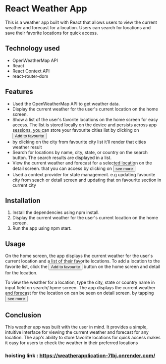 <h1> React Weather App </h1>

<p>This is a weather app built with React that allows users to view the current weather and forecast for a location. Users can search for locations and save their favorite locations for quick access.</p>


<h2> Technology used </h2>
<ul>
  <li>OpenWeatherMap API</li>
  <li>React</li>
  <li>React Context API</button></li>
  <li>react-router-dom</li>
</ul>

<h2> Features </h2>

<ul>
  <li>Used the OpenWeatherMap API to get weather data.</li>
  <li>Display the current weather for the user's current location on the home screen. </li>
  <li>Show a list of the user's favorite locations on the home screen for easy access. The list is stored locally on the device and persists across app sessions. you can store your favourite cities list by clicking on <button>Add to favourite</button></li>
  <li>by clicking on the city from favourite city list it'll render that cities weather result</li>
  <li>Search for locations by name, city, state, or country on the search button. The search results are displayed in a list. </li>
  <li>View the current weather and forecast for a selected location on the detail screen. that you can access by clicking on <button>see more</button> </li>
  <li>Used a context provider for state management. e.g updating favourite city from seach or detail screen and updating that on favourite section in current city</li>
</ul>

<h2> Installation </h2>

<ol>
  <li>Install the dependencies using npm install.</li>
  <li>Display the current weather for the user's current location on the home screen. </li>
  <li>Run the app using npm start.</li>
</ol>


<h2> Usage </h2>

<p>
  On the home screen, the app displays the current weather for the user's current location and a list of their favorite locations. To add a location to the favorite      list, click the  <button>Add to favourite</button> button on the home screen and detail for the location.

To view the weather for a location, type the city, state or country name in input field on search/.hpme screen. The app displays the current weather and forecast for the location on can be seen on detail screen. by tapping <button>see more</button> </p>

<h2>Conclusion</h2>
<p>
This weather app was built with the user in mind. It provides a simple, intuitive interface for viewing the current weather and forecast for any location. The app's ability to store favorite locations for quick access makes it easy for users to check the weather in their preferred locations</p>

<h3>hoisting link : <a href="https://weatherapplication-7lbj.onrender.com/" target="_blank" > https://weatherapplication-7lbj.onrender.com/</a> </h3>
